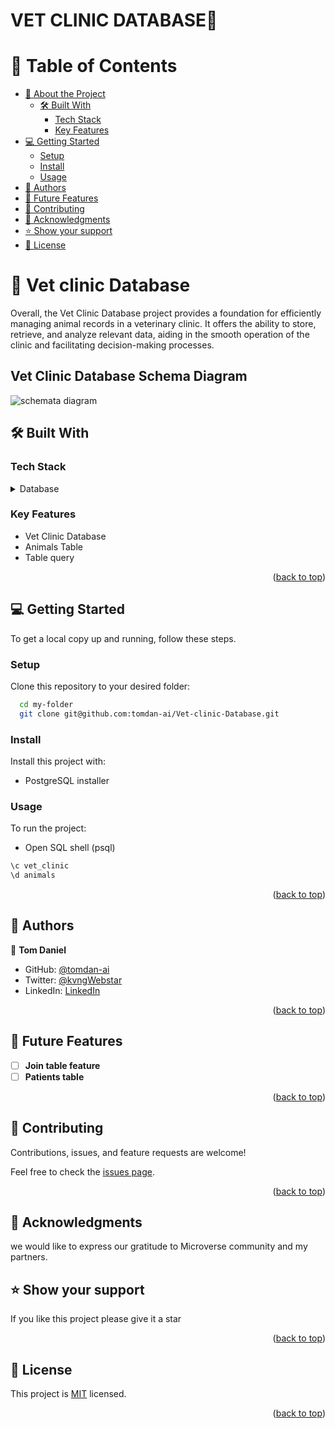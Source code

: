 # VET CLINIC DATABASE🏥

# 📗 Table of Contents

- [📖 About the Project](#about-project)
  - [🛠 Built With](#built-with)
    - [Tech Stack](#tech-stack)
    - [Key Features](#key-features)
- [💻 Getting Started](#getting-started)
  - [Setup](#setup)
  - [Install](#install)
  - [Usage](#usage)
- [👥 Authors](#authors)
- [🔭 Future Features](#future-features)
- [🤝 Contributing](#contributing)
- [🙏 Acknowledgments](#acknowledgements)
- [⭐️ Show your support](#support)
- [📝 License](#license)

<!-- PROJECT DESCRIPTION -->

# 📖 Vet clinic Database <a name="about-project"></a>

Overall, the Vet Clinic Database project provides a foundation for efficiently managing animal records in a veterinary clinic. It offers the ability to store, retrieve, and analyze relevant data, aiding in the smooth operation of the clinic and facilitating decision-making processes.

## Vet Clinic Database Schema Diagram
![schemata diagram](https://github.com/tomdan-ai/Vet-clinic-Database/assets/88054834/db5e89da-d979-4216-8661-20d7dc517aa9)



## 🛠 Built With <a name="built-with"></a>

### Tech Stack <a name="tech-stack"></a>

<details>
<summary>Database</summary>
  <ul>
    <li><a href="https://www.postgresql.org/">PostgreSQL</a></li>
  </ul>
</details>

<!-- Features -->

### Key Features <a name="key-features"></a>
- Vet Clinic Database
- Animals Table
- Table query

<p align="right">(<a href="#readme-top">back to top</a>)</p>

<!-- GETTING STARTED -->

## 💻 Getting Started <a name="getting-started"></a>

To get a local copy up and running, follow these steps.

### Setup

Clone this repository to your desired folder:

```sh
  cd my-folder
  git clone git@github.com:tomdan-ai/Vet-clinic-Database.git
```

### Install

Install this project with: 
- PostgreSQL installer

### Usage

To run the project:

- Open SQL shell (psql)

```sh
\c vet_clinic
\d animals
```
<p align="right">(<a href="#readme-top">back to top</a>)</p>

<!-- AUTHORS -->

## 👥 Authors <a name="authors"></a>


👤 **Tom Daniel**

- GitHub: [@tomdan-ai](https://github.com/tomdan-ai)
- Twitter: [@kvngWebstar](https://twitter.com/TomUdoh1)
- LinkedIn: [LinkedIn](https://linkedin.com/in/tomudoh)

<p align="right">(<a href="#readme-top">back to top</a>)</p>

<!-- FUTURE FEATURES -->

## 🔭 Future Features <a name="future-features"></a>

- [ ] **Join table feature**
- [ ] **Patients table**

<p align="right">(<a href="#readme-top">back to top</a>)</p>

<!-- CONTRIBUTING -->

## 🤝 Contributing <a name="contributing"></a>

Contributions, issues, and feature requests are welcome!

Feel free to check the [issues page](../../issues/).

<p align="right">(<a href="#readme-top">back to top</a>)</p>


## 🙏 Acknowledgments <a name="acknowledgements"></a>

we would like to express our gratitude to Microverse community and my partners.

<!-- SUPPORT -->

## ⭐️ Show your support <a name="support"></a>

 If you like this project please give it a star


<p align="right">(<a href="#readme-top">back to top</a>)</p>

<!-- LICENSE -->

## 📝 License <a name="license"></a>

This project is [MIT](./MIT.md) licensed.

<p align="right">(<a href="#readme-top">back to top</a>)</p>
